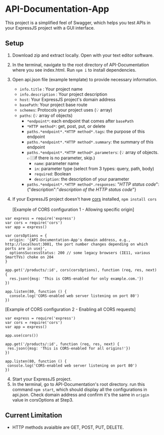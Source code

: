# API-Documentation-App

This project is a simplified feel of Swagger, which helps you test APIs in your ExpressJS project with a GUI interface.

## Setup

1. Download zip and extract locally. Open with your text editor software.
2. In the terminal, navigate to the root directory of API-Documentation where you see index.html. Run `npm i` to install dependencies.
3. Open api.json file (example template) to provide necessary information. <br>
   
   - `info.title` : Your project name
   - `info.description` : Your project description
   - `host`: Your ExpressJS project's domain address
   - `basePath`: Your project base route
   - `schemes`: Protocols your project uses (💡 array)
   - `paths`: (💡 array of objects)
     - `*endpoint*`: each endpoint that comes after `basePath`
     - `*HTTP method*`: get, post, put, or delete
     - `paths.*endpoint*.*HTTP method*.tags`: the purpose of this endpoint
     - `paths.*endpoint*.*HTTP method*.summary`: the summary of this endpoint
     - `paths.*endpoint*.*HTTP method*.parameters`: (💡 array of objects. 👉🏼if there is no parameter, skip.)
       - `name`: parameter name
       - `in`: parameter type (select from 3 types: query, path, body)
       - `required`: Boolean
       - `description`: the description of your parameter
     - `paths.*endpoint*.*HTTP method*.responses`: "*HTTP status code*": {"description":"*description of the HTTP status code*"}
    
4. If your ExpressJS project doesn't have [cors](https://expressjs.com/en/resources/middleware/cors.html) installed, `npm install cors` <br><br>
[Example of CORS configuration 1 - Allowing specific origin]
```
var express = require('express')
var cors = require('cors')
var app = express()

var corsOptions = {
  origin: '{API-Documentation-App's domain address, e.g., http://localhost:3001, the port number changes depending on which ports are in use}',
  optionsSuccessStatus: 200 // some legacy browsers (IE11, various SmartTVs) choke on 204
}

app.get('/products/:id', cors(corsOptions), function (req, res, next) {
  res.json({msg: 'This is CORS-enabled for only example.com.'})
})

app.listen(80, function () {
  console.log('CORS-enabled web server listening on port 80')
})
```

 [Example of CORS configuration 2 - Enabling all CORS requests]
 ```
var express = require('express')
var cors = require('cors')
var app = express()

app.use(cors())

app.get('/products/:id', function (req, res, next) {
  res.json({msg: 'This is CORS-enabled for all origins!'})
})

app.listen(80, function () {
  console.log('CORS-enabled web server listening on port 80')
})

```
4. Start your ExpressJS project.
5. In the terminal, go to API-Documentation's root directory. run this command `npm start`, which should display all the configurations in api.json. Check domain address and confirm it's the same in `origin` value in corsOptions at Step3.


## Current Limitation
- HTTP methods avaialble are GET, POST, PUT, DELETE.
  
       
     
   



